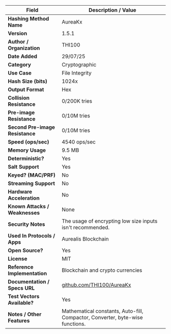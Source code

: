| **Field**                       | **Description / Value**                                                                 |
|---------------------------------|-----------------------------------------------------------------------------------------|
| **Hashing Method Name**         | AureaKx                                                                                 |
| **Version**                     | 1.5.1                                                                                   |
| **Author / Organization**       | THI100                                                                                  |
| **Date Added**                  | 29/07/25                                                                                |
| **Category**                    | Cryptographic                                                                           |
| **Use Case**                    | File Integrity                                                                          |
| **Hash Size (bits)**            | 1024x                                                                                   |
| **Output Format**               | Hex                                                                                     |
| **Collision Resistance**        | 0/200K tries                                                                            |
| **Pre-image Resistance**        | 0/10M tries                                                                             |
| **Second Pre-image Resistance** | 0/10M tries                                                                             |
| **Speed (ops/sec)**             | 4540 ops/sec                                                                            |
| **Memory Usage**                | 9.5 MB                                                                                  |
| **Deterministic?**              | Yes                                                                                     |
| **Salt Support**                | Yes                                                                                     |
| **Keyed? (MAC/PRF)**            | No                                                                                      |
| **Streaming Support**           | No                                                                                      |
| **Hardware Acceleration**       | No                                                                                      |
| **Known Attacks / Weaknesses**  | None                                                                                    |
| **Security Notes**              | The usage of encrypting low size inputs isn't recommended.                                                                                                                |
| **Used In Protocols / Apps**    | Aurealis Blockchain                                                                     |
| **Open Source?**                | Yes                                                                                     |
| **License**                     | MIT                                                                                     |
| **Reference Implementation**    | Blockchain and crypto currencies                                                        |
| **Documentation / Specs URL**   | [github.com/THI100/AureaKx](https://github.com/THI100/AureaKx)                          |
| **Test Vectors Available?**     | Yes                                                                                     |
| **Notes / Other Features**      | Mathematical constants, Auto-fill, Compactor, Converter, byte-wise functions.           |
